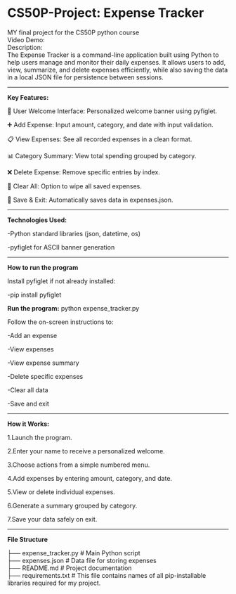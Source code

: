# CS50P-Project: Expense Tracker 
MY final project for the CS50P python course         
Video Demo:  <URL HERE>   
Description:    
The Expense Tracker is a command-line application built using Python to help users manage and monitor their daily expenses. It allows users to add, view, summarize, and delete expenses efficiently, while also saving the data in a local JSON file for persistence between sessions.
***
**Key Features:**

🔐 User Welcome Interface: Personalized welcome banner using pyfiglet.

➕ Add Expense: Input amount, category, and date with input validation.

📋 View Expenses: See all recorded expenses in a clean format.

📊 Category Summary: View total spending grouped by category.

❌ Delete Expense: Remove specific entries by index.

🧹 Clear All: Option to wipe all saved expenses.

💾 Save & Exit: Automatically saves data in expenses.json.

***
**Technologies Used:**

-Python standard libraries (json, datetime, os)

-pyfiglet for ASCII banner generation
***
**How to run the program**

Install pyfiglet if not already installed:

-pip install pyfiglet

**Run the program:**
python expense_tracker.py

Follow the on-screen instructions to:

-Add an expense

-View expenses

-View expense summary

-Delete specific expenses

-Clear all data

-Save and exit

***
**How it Works:**

1.Launch the program.

2.Enter your name to receive a personalized welcome.

3.Choose actions from a simple numbered menu.

4.Add expenses by entering amount, category, and date.

5.View or delete individual expenses.

6.Generate a summary grouped by category.

7.Save your data safely on exit.
***
**File Structure**

├── expense_tracker.py      # Main Python script        
├── expenses.json           # Data file for storing expenses        
├── README.md               # Project documentation     
├── requirements.txt        # This file contains names of all pip-installable libraries required for my project. 